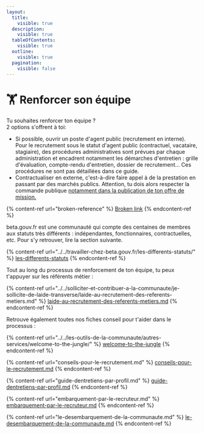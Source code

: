 ```yaml
---
layout:
  title:
    visible: true
  description:
    visible: true
  tableOfContents:
    visible: true
  outline:
    visible: true
  pagination:
    visible: false
---
```


# 🏋️ Renforcer son équipe

Tu souhaites renforcer ton équipe ?\
2 options s'offrent à toi:

* Si possible, ouvrir un poste d'agent public (recrutement en interne). Pour le recrutement sous le statut d'agent public (contractuel, vacataire, stagiaire), des procédures administratives sont prévues par chaque administration et encadrent notamment les démarches d'entretien : grille d'évaluation, compte-rendu d'entretien, dossier de recrutement… Ces procédures ne sont pas détaillées dans ce guide.
* Contractualiser en externe, c'est-à-dire faire appel à de la prestation en passant par des marchés publics. Attention, tu dois alors respecter la commande publique [notamment dans la publication de ton offre de mission.](../../les-outils-de-la-communaute/autres-services/welcome-to-the-jungle/#obligations-concernant-la-publication-doffres-de-mission-en-prestation)

{% content-ref url="broken-reference" %}
[Broken link](broken-reference)
{% endcontent-ref %}

beta.gouv.fr est une communauté qui compte des centaines de membres aux statuts très différents : indépendantes, fonctionnaires, contractuelles, etc. Pour s'y retrouver, lire la section suivante.

{% content-ref url="../../travailler-chez-beta.gouv.fr/les-differents-statuts/" %}
[les-differents-statuts](../../travailler-chez-beta.gouv.fr/les-differents-statuts/)
{% endcontent-ref %}

Tout au long du processus de renforcement de ton équipe, tu peux t'appuyer sur les référents métier :&#x20;

{% content-ref url="../../solliciter-et-contribuer-a-la-communaute/je-sollicite-de-laide-transverse/laide-au-recrutement-des-referents-metiers.md" %}
[laide-au-recrutement-des-referents-metiers.md](../../solliciter-et-contribuer-a-la-communaute/je-sollicite-de-laide-transverse/laide-au-recrutement-des-referents-metiers.md)
{% endcontent-ref %}

Retrouve également toutes nos fiches conseil pour t'aider dans le processus :&#x20;

{% content-ref url="../../les-outils-de-la-communaute/autres-services/welcome-to-the-jungle/" %}
[welcome-to-the-jungle](../../les-outils-de-la-communaute/autres-services/welcome-to-the-jungle/)
{% endcontent-ref %}

{% content-ref url="conseils-pour-le-recrutement.md" %}
[conseils-pour-le-recrutement.md](conseils-pour-le-recrutement.md)
{% endcontent-ref %}

{% content-ref url="guide-dentretiens-par-profil.md" %}
[guide-dentretiens-par-profil.md](guide-dentretiens-par-profil.md)
{% endcontent-ref %}

{% content-ref url="embarquement-par-le-recruteur.md" %}
[embarquement-par-le-recruteur.md](embarquement-par-le-recruteur.md)
{% endcontent-ref %}

{% content-ref url="le-desembarquement-de-la-communaute.md" %}
[le-desembarquement-de-la-communaute.md](le-desembarquement-de-la-communaute.md)
{% endcontent-ref %}
